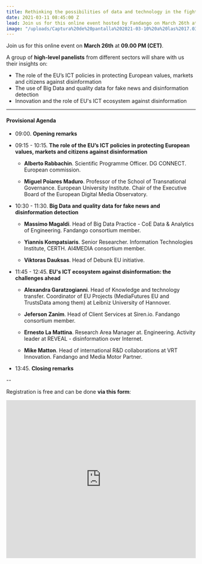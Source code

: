 ```yaml
---
title: Rethinking the possibilities of data and technology in the fight against disinformation
date: 2021-03-11 08:45:00 Z
lead: Join us for this online event hosted by Fandango on March 26th at 09.00 PM (CET).
image: "/uploads/Captura%20de%20pantalla%202021-03-10%20a%20las%2017.03.49.png"
---
```


Join us for this online event on **March 26th** at **09.00 PM (CET)**. 

A group of **high-level panelists** from different sectors will share with us their insights on: 

* The role of the EU’s ICT policies in protecting European values, markets and citizens against disinformation
* The use of Big Data and quality data for fake news and disinformation detection
* Innovation and the role of EU's ICT ecosystem against disinformation



---

#### Provisional Agenda

* 09:00. **Opening remarks**

* 09:15 - 10:15. **The role of the EU’s ICT policies in protecting European values, markets and citizens against disinformation**

  * **Alberto Rabbachin**. Scientific Programme Officer. DG CONNECT. European commission.

  * **Miguel Poiares Maduro**. Professor of the School of Transnational Governance. European University Institute. Chair of the Executive Board of the European Digital Media Observatory. 


* 10:30 - 11:30. **Big Data and quality data for fake news and disinformation detection**

  * **Massimo Magaldi**. Head of Big Data Practice - CoE Data & Analytics of Engineering. Fandango consortium member.

  * **Yiannis Kompatsiaris**. Senior Researcher. Information Technologies Institute, CERTH. AI4MEDIA consortium member.

  * **Viktoras Dauksas**. Head of Debunk EU initiative.

* 11:45 - 12:45. **EU's ICT ecosystem against disinformation: the challenges ahead**

  * **Alexandra Garatzogianni**. Head of Knowledge and technology transfer. Coordinator of EU Projects (MediaFutures EU and TrustsData among them) at Leibniz University of Hannover. 
  
  * **Jeferson Zanim**. Head of Client Services at Siren.io. Fandango consortium member.

  * **Ernesto La Mattina**. Research Area Manager at. ‎Engineering. Activity leader at REVEAL - disinformation over Internet.

  * **Mike Matton**. Head of international R&D collaborations at VRT Innovation. Fandango and Media Motor Partner.


* 13:45. **Closing remarks**

--

Registration is free and can be done **via this form**:

<iframe width="100%" height="420" frameborder="0" src="https://app.livestorm.co/p/0e52d49f-d865-4352-909c-1a3c013b9334/form" title="Rethinking the possibilities of data and technology in the fight against disinformation | Fandango Project"></iframe>
